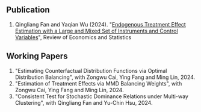 
## Publication
1. Qingliang Fan and Yaqian Wu (2024). "[Endogenous Treatment Effect Estimation with a Large and Mixed Set of Instruments and Control Variables](https://papers.ssrn.com/sol3/papers.cfm?abstract_id=4146397)", Review of Economics and Statistics

   
## Working Papers
1. "Estimating Counterfactual Distribution Functions via Optimal Distribution Balancing", with Zongwu Cai, Ying Fang and Ming Lin, 2024.
2.  "Estimation of Treatment Effects via MMD Balancing Weights", with Zongwu Cai, Ying Fang and Ming Lin, 2024.
3.  "Consistent Test for Stochastic Dominance Relations under Multi-way Clustering", with Qingliang Fan and Yu-Chin Hsu, 2024.
   
